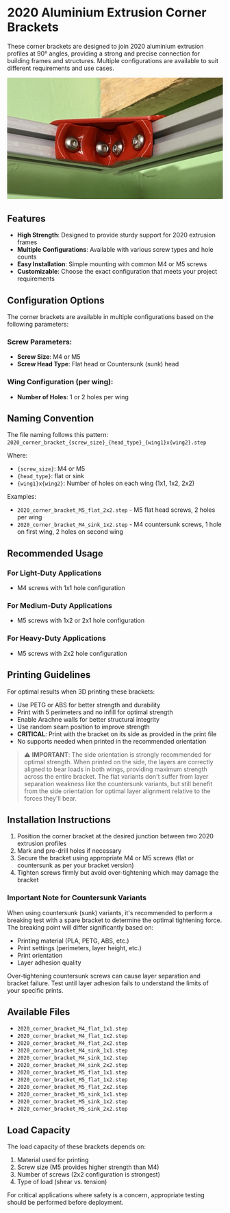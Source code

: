 # 2020 Aluminium Extrusion Corner Brackets

These corner brackets are designed to join 2020 aluminium extrusion profiles at 90° angles, providing a strong and precise connection for building frames and structures. Multiple configurations are available to suit different requirements and use cases.

![Corner Bracket Image](../../../images/2020_corner_brackets/2020%20flat%20M5%202x2%20-%20mounted.jpg)

## Features

- **High Strength**: Designed to provide sturdy support for 2020 extrusion frames
- **Multiple Configurations**: Available with various screw types and hole counts
- **Easy Installation**: Simple mounting with common M4 or M5 screws
- **Customizable**: Choose the exact configuration that meets your project requirements

## Configuration Options

The corner brackets are available in multiple configurations based on the following parameters:

### Screw Parameters:

- **Screw Size**: M4 or M5
- **Screw Head Type**: Flat head or Countersunk (sunk) head

### Wing Configuration (per wing):

- **Number of Holes**: 1 or 2 holes per wing

## Naming Convention

The file naming follows this pattern:
`2020_corner_bracket_{screw_size}_{head_type}_{wing1}x{wing2}.step`

Where:

- `{screw_size}`: M4 or M5
- `{head_type}`: flat or sink
- `{wing1}x{wing2}`: Number of holes on each wing (1x1, 1x2, 2x2)

Examples:

- `2020_corner_bracket_M5_flat_2x2.step` - M5 flat head screws, 2 holes per wing
- `2020_corner_bracket_M4_sink_1x2.step` - M4 countersunk screws, 1 hole on first wing, 2 holes on second wing

## Recommended Usage

### For Light-Duty Applications

- M4 screws with 1x1 hole configuration

### For Medium-Duty Applications

- M5 screws with 1x2 or 2x1 hole configuration

### For Heavy-Duty Applications

- M5 screws with 2x2 hole configuration

## Printing Guidelines

For optimal results when 3D printing these brackets:

- Use PETG or ABS for better strength and durability
- Print with 5 perimeters and no infill for optimal strength
- Enable Arachne walls for better structural integrity
- Use random seam position to improve strength
- **CRITICAL**: Print with the bracket on its side as provided in the print file
- No supports needed when printed in the recommended orientation

> ⚠️ **IMPORTANT**: The side orientation is strongly recommended for optimal strength. When printed on the side, the layers are correctly aligned to bear loads in both wings, providing maximum strength across the entire bracket. The flat variants don't suffer from layer separation weakness like the countersunk variants, but still benefit from the side orientation for optimal layer alignment relative to the forces they'll bear.

## Installation Instructions

1. Position the corner bracket at the desired junction between two 2020 extrusion profiles
2. Mark and pre-drill holes if necessary
3. Secure the bracket using appropriate M4 or M5 screws (flat or countersunk as per your bracket version)
4. Tighten screws firmly but avoid over-tightening which may damage the bracket

### Important Note for Countersunk Variants

When using countersunk (sunk) variants, it's recommended to perform a breaking test with a spare bracket to determine the optimal tightening force. The breaking point will differ significantly based on:

- Printing material (PLA, PETG, ABS, etc.)
- Print settings (perimeters, layer height, etc.)
- Print orientation
- Layer adhesion quality

Over-tightening countersunk screws can cause layer separation and bracket failure. Test until layer adhesion fails to understand the limits of your specific prints.

## Available Files

- `2020_corner_bracket_M4_flat_1x1.step`
- `2020_corner_bracket_M4_flat_1x2.step`
- `2020_corner_bracket_M4_flat_2x2.step`
- `2020_corner_bracket_M4_sink_1x1.step`
- `2020_corner_bracket_M4_sink_1x2.step`
- `2020_corner_bracket_M4_sink_2x2.step`
- `2020_corner_bracket_M5_flat_1x1.step`
- `2020_corner_bracket_M5_flat_1x2.step`
- `2020_corner_bracket_M5_flat_2x2.step`
- `2020_corner_bracket_M5_sink_1x1.step`
- `2020_corner_bracket_M5_sink_1x2.step`
- `2020_corner_bracket_M5_sink_2x2.step`

## Load Capacity

The load capacity of these brackets depends on:

1. Material used for printing
2. Screw size (M5 provides higher strength than M4)
3. Number of screws (2x2 configuration is strongest)
4. Type of load (shear vs. tension)

For critical applications where safety is a concern, appropriate testing should be performed before deployment.
